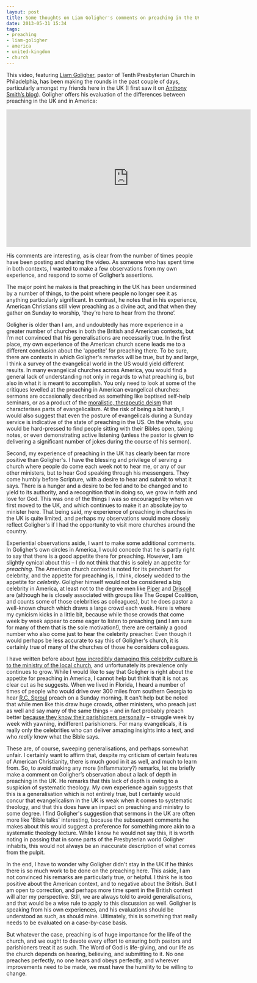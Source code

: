 ```yaml
---
layout: post
title: Some thoughts on Liam Goligher's comments on preaching in the UK and the US
date: 2013-05-31 15:34
tags:
- preaching
- liam-goligher
- america
- united-kingdom
- church
---
```

This video, featuring [Liam Goligher]( http://www.tenth.org/index.php?id=110), pastor of Tenth Presbyterian Church in Philadelphia, has been making the rounds in the past couple of days, particularly amongst my friends here in the UK (I first saw it on [Anthony Smith’s blog](http://www.anthonysmith.me.uk/2013/05/29/liam-goligher-on-the-state-of-preaching-in-the-uk/)). Goligher offers his evaluation of the differences between preaching in the UK and in America:

<iframe width="640" height="360" src="http://www.youtube.com/embed/aEjL-UneWQU?rel=0" frameborder="0" allowfullscreen></iframe><br>

His comments are interesting, as is clear from the number of times people have been posting and sharing the video. As someone who has spent time in both contexts, I wanted to make a few observations from my own experience, and respond to some of Goligher’s assertions.

The major point he makes is that preaching in the UK has been undermined by a number of things, to the point where people no longer see it as anything particularly significant. In contrast, he notes that in his experience, American Christians still view preaching as a divine act, and that when they gather on Sunday to worship, ‘they’re here to hear from the throne’.

Goligher is older than I am, and undoubtedly has more experience in a greater number of churches in both the British and American contexts, but I’m not convinced that his generalisations are necessarily true. In the first place, my own experience of the American church scene leads me to a different conclusion about the 'appetite' for preaching there. To be sure, there are contexts in which Goligher's remarks will be true, but by and large, I think a survey of the evangelical world in the US would yield different results. In many evangelical churches across America, you would find a general lack of understanding not only in regards to what preaching *is*, but also in what it is meant to accomplish. You only need to look at some of the critiques levelled at the preaching in American evangelical churches: sermons are occasionally described as something like baptised self-help seminars, or as a product of the [moralistic, therapeutic deism](http://en.wikipedia.org/wiki/Moralistic_therapeutic_deism) that characterises parts of evangelicalism. At the risk of being a bit harsh, I would also suggest that even the posture of evangelicals during a Sunday service is indicative of the state of preaching in the US. On the whole, you would be hard-pressed to find people sitting with their Bibles open, taking notes, or even demonstrating active listening (unless the pastor is given to delivering a significant number of jokes during the course of his sermon).

Second, my experience of preaching in the UK has clearly been far more positive than Goligher's. I have the blessing and privilege of serving a church where people do come each week not to hear me, or any of our other ministers, but to hear God speaking through his messengers. They come humbly before Scripture, with a desire to hear and submit to what it says. There is a hunger and a desire to be fed and to be changed and to yield to its authority, and a recognition that in doing so, we grow in faith and love for God. This was one of the things I was so encouraged by when we first moved to the UK, and which continues to make it an absolute joy to minister here. That being said, my experience of preaching in churches in the UK is quite limited, and perhaps my observations would more closely reflect Goligher's if I had the opportunity to visit more churches around the country.

Experiential observations aside, I want to make some additional comments. In Goligher’s own circles in America, I would concede that he is partly right to say that there is a good appetite there for preaching. However, I am slightly cynical about this – I do not think that this is solely an appetite for *preaching*. The American church context is noted for its penchant for celebrity, and the appetite for preaching is, I think, closely wedded to the appetite for *celebrity*. Goligher himself would not be considered a big celebrity in America, at least not to the degree men like [Piper](http://en.wikipedia.org/wiki/John_Piper_%28theologian%29) and [Driscoll](http://en.wikipedia.org/wiki/Mark_Driscoll_%28pastor%29) are (although he is closely associated with groups like The Gospel Coalition, and counts some of those celebrities as colleagues), but he does pastor a well-known church which draws a large crowd each week. Here is where my cynicism kicks in a little bit, because while those crowds that come week by week appear to come eager to listen to preaching (and I am sure for many of them that is the sole motivation!), there are certainly a good number who also come just to hear the celebrity preacher. Even though it would perhaps be less accurate to say this of Goligher's church, it is certainly true of many of the churches of those he considers colleagues.

I have written before about [how incredibly damaging this celebrity culture is to the ministry of the local church](http://blog.jakebelder.com/post/how-celebrity-culture-destroys-the-ministry-of-the-local-church), and unfortunately its prevalence only continues to grow. While I would like to say that Goligher is right about the appetite for preaching in America, I cannot help but think that it is not as clear cut as he suggests. When we lived in Florida, I heard a number of times of people who would drive over 300 miles from southern Georgia to hear [R.C. Sproul](http://en.wikipedia.org/wiki/R._C._Sproul) preach on a Sunday morning. It can't help but be noted that while men like this draw huge crowds, other ministers, who preach just as well and say many of the same things – and in fact probably preach better [because they know their parishioners personally](http://blog.jakebelder.com/post/preaching-is-best-done-by-pastors) – struggle week by week with yawning, indifferent parishioners. For many evangelicals, it is really only the celebrities who can deliver amazing insights into a text, and who *really* know what the Bible says.

These are, of course, sweeping generalisations, and perhaps somewhat unfair. I certainly want to affirm that, despite my criticism of certain features of American Christianity, there is much good in it as well, and much to learn from. So, to avoid making any more (inflammatory?) remarks, let me briefly make a comment on Goligher’s observation about a lack of depth in preaching in the UK. He remarks that this lack of depth is owing to a suspicion of systematic theology. My own experience again suggests that this is a generalisation which is not entirely true, but I certainly would concur that evangelicalism in the UK is weak when it comes to systematic theology, and that this does have an impact on preaching and ministry to some degree. I find Goligher's suggestion that sermons in the UK are often more like 'Bible talks' interesting, because the subsequent comments he makes about this would suggest a preference for something more akin to a systematic theology lecture. While I know he would not say this, it is worth noting in passing that in some parts of the Presbyterian world Goligher inhabits, this would not always be an inaccurate description of what comes from the pulpit.

In the end, I have to wonder why Goligher didn't stay in the UK if he thinks there is so much work to be done on the preaching here. This aside, I am not convinced his remarks are particularly true, or helpful. I think he is too positive about the American context, and to negative about the British. But I am open to correction, and perhaps more time spent in the British context will alter my perspective. Still, we are always told to avoid generalisations, and that would be a wise rule to apply to this discussion as well. Goligher is speaking from his own experiences, and his evaluations should be understood as such, as should mine. Ultimately, this is something that really needs to be evaluated on a case-by-case basis.

But whatever the case, preaching is of huge importance for the life of the church, and we ought to devote every effort to ensuring both pastors and parishioners treat it as such. The Word of God is life-giving, and our life as the church depends on hearing, believing, and submitting to it. No one preaches perfectly, no one hears and obeys perfectly, and wherever improvements need to be made, we must have the humility to be willing to change.
